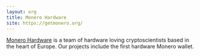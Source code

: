 ```yaml
---
layout: org
title: Monero Hardware
site: https://getmonero.org/
---
```

[Monero Hardware](https://getmonero.org/) is a team of hardware loving cryptoscientists based in the heart of Europe. Our projects include the first hardware Monero wallet.
